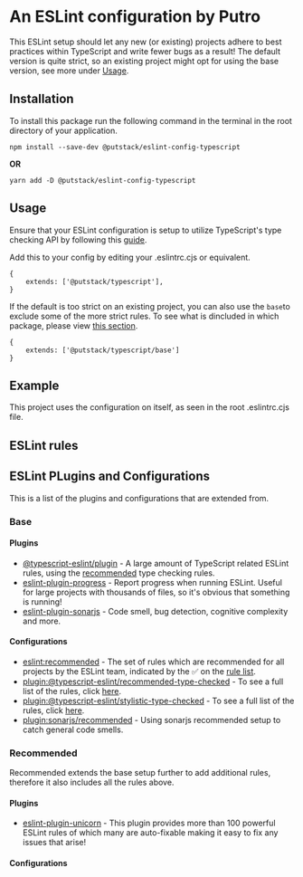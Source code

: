 # An ESLint configuration by Putro

This ESLint setup should let any new (or existing) projects adhere to best practices within TypeScript and write fewer bugs as a result!
The default version is quite strict, so an existing project might opt for using the base version, see more under [Usage](#Usage).

## Installation

To install this package run the following command in the terminal in the root directory of your application.

```
npm install --save-dev @putstack/eslint-config-typescript
```

**OR**

```
yarn add -D @putstack/eslint-config-typescript
```

## Usage

Ensure that your ESLint configuration is setup to utilize TypeScript's type checking API by following this [guide]().

Add this to your config by editing your .eslintrc.cjs or equivalent.

```
{
    extends: ['@putstack/typescript'],
}
```

If the default is too strict on an existing project, you can also use the `base`to exclude some of the more strict rules.
To see what is dincluded in which package, please view [this section](#eslint-plugins-and-configurations).

```
{
    extends: ['@putstack/typescript/base']
}
```

## Example

This project uses the configuration on itself, as seen in the root .eslintrc.cjs file.

## ESLint rules

## ESLint PLugins and Configurations

This is a list of the plugins and configurations that are extended from.

### Base

#### Plugins

- [@typescript-eslint/plugin](https://github.com/typescript-eslint/typescript-eslint/tree/main/packages/eslint-plugin) - A large amount of TypeScript related ESLint rules, using the [recommended](https://typescript-eslint.io/linting/configs#projects-with-type-checking) type checking rules.
- [eslint-plugin-progress](https://github.com/taskworld/eslint-plugin-progress) - Report progress when running ESLint. Useful for large projects with thousands of files, so it's obvious that something is running!
- [eslint-plugin-sonarjs](https://github.com/SonarSource/eslint-plugin-sonarjs) - Code smell, bug detection, cognitive complexity and more.

#### Configurations

- [eslint:recommended](https://eslint.org/docs/latest/rules/) - The set of rules which are recommended for all projects by the ESLint team, indicated by the ✅ on the [rule list](https://eslint.org/docs/latest/rules/).
- [plugin:@typescript-eslint/recommended-type-checked](https://typescript-eslint.io/linting/configs#recommended-type-checked) - To see a full list of the rules, click [here](https://github.com/typescript-eslint/typescript-eslint/blob/main/packages/eslint-plugin/src/configs/recommended-type-checked.ts).
- [plugin:@typescript-eslint/stylistic-type-checked](https://typescript-eslint.io/linting/configs#stylistic-type-checked) - To see a full list of the rules, click [here](https://github.com/typescript-eslint/typescript-eslint/blob/main/packages/eslint-plugin/src/configs/stylistic-type-checked.ts).
- [plugin:sonarjs/recommended](https://github.com/SonarSource/eslint-plugin-sonarjs#usage) - Using sonarjs recommended setup to catch general code smells.

### Recommended

Recommended extends the base setup further to add additional rules, therefore it also includes all the rules above.

#### Plugins

- [eslint-plugin-unicorn](https://github.com/sindresorhus/eslint-plugin-unicorn#recommended-config) - This plugin provides more than 100 powerful ESLint rules of which many are auto-fixable making it easy to fix any issues that arise!

#### Configurations
